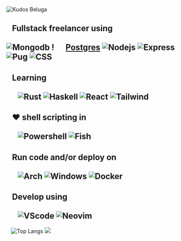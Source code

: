 ![Kudos Beluga](https://user-images.githubusercontent.com/69732000/118874837-f4751200-b8b0-11eb-926c-0edf911df0b4.png)

## &nbsp;&nbsp;&nbsp;Fullstack freelancer using <br><br>![Mongodb](https://img.shields.io/badge/MongoDB-4EA94B?style=for-the-badge&logo=mongodb&logoColor=white) !&nbsp;&nbsp;&nbsp;&nbsp;&nbsp;&nbsp;[Postgres](https://img.shields.io/badge/PostgreSQL-316192?style=for-the-badge&logo=postgresql&logoColor=white) ![Nodejs](https://img.shields.io/badge/Node.js-43853D?style=for-the-badge&logo=node.js&logoColor=white) ![Express](https://img.shields.io/badge/Express.js-404D59?style=for-the-badge&logo=express&logoColor=white) ![Pug](https://img.shields.io/badge/pug-964B00?style=style-for-the-badge) ![CSS](https://img.shields.io/badge/CSS3-1572B6?style=for-the-badge&logo=css3&logoColor=white)
## &nbsp;&nbsp;&nbsp;Learning <br><br>&nbsp;&nbsp;&nbsp;&nbsp;&nbsp;&nbsp;![Rust](https://img.shields.io/badge/Rust-000000?style=for-the-badge&logo=rust&logoColor=white) ![Haskell](https://img.shields.io/badge/Haskell-430098?style=for-the-badge&logo=haskell&logoColor=white) ![React](https://img.shields.io/badge/React-20232A?style=for-the-badge&logo=react&logoColor=61DAFB) ![Tailwind](https://img.shields.io/badge/Tailwind_CSS-38B2AC?style=for-the-badge&logo=tailwind-css&logoColor=white)
## &nbsp;&nbsp;&nbsp;❤️ shell scripting in <br><br>&nbsp;&nbsp;&nbsp;&nbsp;&nbsp;&nbsp;![Powershell](https://img.shields.io/badge/powershell-0081CB?style=for-the-badge&logo=powershell&logoColor=white) ![Fish](https://img.shields.io/badge/Fish-ED8B00?style=for-the-badge&logo=gnu-bash&logoColor=white)
## &nbsp;&nbsp;&nbsp;Run code and/or deploy on<br><br>&nbsp;&nbsp;&nbsp;&nbsp;&nbsp;&nbsp;![Arch](https://img.shields.io/badge/Arch_Linux-1793D1?style=for-the-badge&logo=arch-linux&logoColor=white) ![Windows](https://img.shields.io/badge/Windows%20Insider-0078D6?style=for-the-badge&logo=windows&logoColor=white) ![Docker](https://img.shields.io/badge/Docker-3498DB?style=for-the-badge&logo=docker&logoColor=white)
## &nbsp;&nbsp;&nbsp;Develop using<br><br>&nbsp;&nbsp;&nbsp;&nbsp;&nbsp;&nbsp;![VScode](https://img.shields.io/badge/VScode-0089D6?style=for-the-badge&logo=visual-studio-code&logoColor=white) ![Neovim](https://img.shields.io/badge/Neovim-006400?style=for-the-badge&logo=neovim&logoColor=white)

&nbsp;&nbsp;&nbsp;![Top Langs](https://github-readme-stats.vercel.app/api/top-langs/?username=kudostoy0u)
![](https://user-images.githubusercontent.com/69732000/118870932-ae1db400-b8ac-11eb-9c7b-953633f8ab2b.png)
